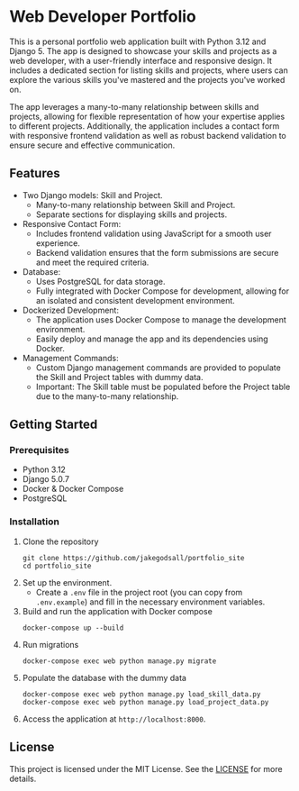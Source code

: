 # Web Developer Portfolio

This is a personal portfolio web application built with Python 3.12 and Django 5.
The app is designed to showcase your skills and projects as a web developer, with a user-friendly interface and responsive design.
It includes a dedicated section for listing skills and projects, where users can explore the various skills you've mastered and the projects you've worked on.

The app leverages a many-to-many relationship between skills and projects, allowing for flexible representation of how your expertise applies to different projects. Additionally, the application includes a contact form with responsive frontend validation as well as robust backend validation to ensure secure and effective communication.

## Features
- Two Django models: Skill and Project.
  - Many-to-many relationship between Skill and Project.
  - Separate sections for displaying skills and projects.
- Responsive Contact Form:
  - Includes frontend validation using JavaScript for a smooth user experience.
  - Backend validation ensures that the form submissions are secure and meet the required criteria.
- Database:
  - Uses PostgreSQL for data storage.
  - Fully integrated with Docker Compose for development, allowing for an isolated and consistent development environment.
- Dockerized Development:
  - The application uses Docker Compose to manage the development environment.
  - Easily deploy and manage the app and its dependencies using Docker.
- Management Commands:
  - Custom Django management commands are provided to populate the Skill and Project tables with dummy data.
  - Important: The Skill table must be populated before the Project table due to the many-to-many relationship.

## Getting Started

### Prerequisites
- Python 3.12
- Django 5.0.7
- Docker & Docker Compose
- PostgreSQL

### Installation

1. Clone the repository
   ```shell
   git clone https://github.com/jakegodsall/portfolio_site
   cd portfolio_site
   ```
2. Set up the environment.
   - Create a `.env` file in the project root (you can copy from `.env.example`) and fill in the necessary environment variables.
3. Build and run the application with Docker compose
   ```shell
   docker-compose up --build
   ```
4. Run migrations
   ```shell
   docker-compose exec web python manage.py migrate
   ```
5. Populate the database with the dummy data
   ```shell
   docker-compose exec web python manage.py load_skill_data.py
   docker-compose exec web python manage.py load_project_data.py
   ```
6. Access the application at `http://localhost:8000`.

## License

This project is licensed under the MIT License. See the [LICENSE](./LICENSE) for more details.

